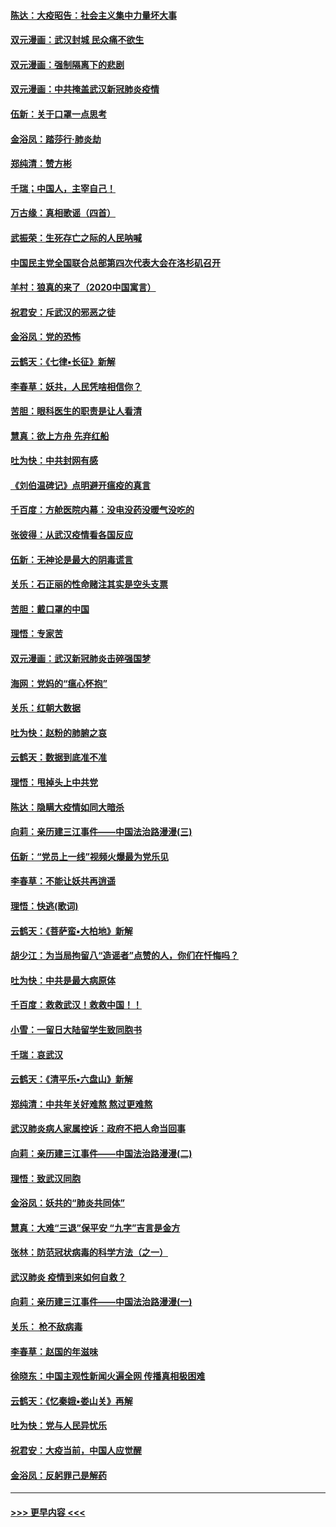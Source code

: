 #### [陈达：大疫昭告：社会主义集中力量坏大事](../pages/nsc993/n11859419.md?t=02111356) 
#### [双元漫画：武汉封城 民众痛不欲生](../pages/nsc993/n11859287.md?t=02111356) 
#### [双元漫画：强制隔离下的悲剧](../pages/nsc993/n11859244.md?t=02111356) 
#### [双元漫画：中共掩盖武汉新冠肺炎疫情](../pages/nsc993/n11858249.md?t=02111356) 
#### [伍新：关于口罩一点思考](../pages/nsc993/n11859195.md?t=02111356) 
#### [金浴凤：踏莎行‧肺炎劫](../pages/nsc993/n11858227.md?t=02111356) 
#### [郑纯清：赞方彬](../pages/nsc993/n11856803.md?t=02111356) 
#### [千瑞；中国人，主宰自己！](../pages/nsc993/n11856793.md?t=02111356) 
#### [万古缘：真相歌谣（四首）](../pages/nsc993/n11856263.md?t=02111356) 
#### [武振荣：生死存亡之际的人民呐喊](../pages/nsc993/n11856256.md?t=02111356) 
#### [中国民主党全国联合总部第四次代表大会在洛杉矶召开](../pages/nsc993/n11856344.md?t=02111356) 
#### [羊村：狼真的来了（2020中国寓言）](../pages/nsc993/n11856229.md?t=02111356) 
#### [祝君安：斥武汉的邪恶之徒](../pages/nsc993/n11855861.md?t=02111356) 
#### [金浴凤：党的恐怖](../pages/nsc993/n11855849.md?t=02111356) 
#### [云鹤天：《七律▪长征》新解](../pages/nsc993/n11855479.md?t=02111356) 
#### [李春草：妖共，人民凭啥相信你？](../pages/nsc993/n11855196.md?t=02111356) 
#### [苦胆：眼科医生的职责是让人看清](../pages/nsc993/n11853840.md?t=02111356) 
#### [慧真：欲上方舟 先弃红船](../pages/nsc993/n11853483.md?t=02111356) 
#### [吐为快：中共封网有感](../pages/nsc993/n11852575.md?t=02111356) 
#### [《刘伯温碑记》点明避开瘟疫的真言](../pages/nsc993/n11852128.md?t=02111356) 
#### [千百度：方舱医院内幕：没电没药没暖气没吃的](../pages/nsc993/n11850211.md?t=02111356) 
#### [张彼得：从武汉疫情看各国反应](../pages/nsc993/n11850102.md?t=02111356) 
#### [伍新：无神论是最大的阴毒谎言](../pages/nsc993/n11846129.md?t=02111356) 
#### [关乐：石正丽的性命赌注其实是空头支票](../pages/nsc993/n11846109.md?t=02111356) 
#### [苦胆：戴口罩的中国](../pages/nsc993/n11845576.md?t=02111356) 
#### [理悟：专家苦](../pages/nsc993/n11845564.md?t=02111356) 
#### [双元漫画：武汉新冠肺炎击碎强国梦](../pages/nsc993/n11843320.md?t=02111356) 
#### [海网：党妈的“瘟心怀抱”](../pages/nsc993/n11840740.md?t=02111356) 
#### [关乐：红朝大数据](../pages/nsc993/n11840675.md?t=02111356) 
#### [吐为快：赵粉的肺腑之哀](../pages/nsc993/n11840618.md?t=02111356) 
#### [云鹤天：数据到底准不准](../pages/nsc993/n11840325.md?t=02111356) 
#### [理悟：甩掉头上中共党](../pages/nsc993/n11838826.md?t=02111356) 
#### [陈达：隐瞒大疫情如同大暗杀](../pages/nsc993/n11838771.md?t=02111356) 
#### [向莉：亲历建三江事件——中国法治路漫漫(三)](../pages/nsc993/n11831825.md?t=02111356) 
#### [伍新：“党员上一线”视频火爆最为党乐见](../pages/nsc993/n11838200.md?t=02111356) 
#### [李春草：不能让妖共再逍遥](../pages/nsc993/n11838102.md?t=02111356) 
#### [理悟：快逃(歌词)](../pages/nsc993/n11838083.md?t=02111356) 
#### [云鹤天：《菩萨蛮▪大柏地》新解](../pages/nsc993/n11838059.md?t=02111356) 
#### [胡少江：为当局拘留八“造谣者”点赞的人，你们在忏悔吗？](../pages/nsc993/n11836801.md?t=02111356) 
#### [吐为快：中共是最大病原体](../pages/nsc993/n11836748.md?t=02111356) 
#### [千百度：救救武汉！救救中国！！](../pages/nsc993/n11836145.md?t=02111356) 
#### [小雪：一留日大陆留学生致同胞书](../pages/nsc993/n11834624.md?t=02111356) 
#### [千瑞：哀武汉](../pages/nsc993/n11833647.md?t=02111356) 
#### [云鹤天：《清平乐▪六盘山》新解](../pages/nsc993/n11833611.md?t=02111356) 
#### [郑纯清：中共年关好难熬 熬过更难熬](../pages/nsc993/n11833489.md?t=02111356) 
#### [武汉肺炎病人家属控诉：政府不把人命当回事](../pages/nsc993/n11833205.md?t=02111356) 
#### [向莉：亲历建三江事件——中国法治路漫漫(二)](../pages/nsc993/n11829102.md?t=02111356) 
#### [理悟：致武汉同胞](../pages/nsc993/n11831522.md?t=02111356) 
#### [金浴凤：妖共的“肺炎共同体”](../pages/nsc993/n11829448.md?t=02111356) 
#### [慧真：大难“三退”保平安 “九字”吉言是金方](../pages/nsc993/n11829501.md?t=02111356) 
#### [张林：防范冠状病毒的科学方法（之一）](../pages/nsc993/n11828618.md?t=02111356) 
#### [武汉肺炎 疫情到来如何自救？](../pages/nsc993/n11827632.md?t=02111356) 
#### [向莉：亲历建三江事件——中国法治路漫漫(一)](../pages/nsc993/n11827190.md?t=02111356) 
#### [关乐： 枪不敌病毒](../pages/nsc993/n11826746.md?t=02111356) 
#### [李春草：赵国的年滋味](../pages/nsc993/n11826321.md?t=02111356) 
#### [徐晓东：中国主观性新闻火遍全网 传播真相极困难](../pages/nsc993/n11826508.md?t=02111356) 
#### [云鹤天：《忆秦娥▪娄山关》再解](../pages/nsc993/n11824682.md?t=02111356) 
#### [吐为快：党与人民异忧乐](../pages/nsc993/n11824660.md?t=02111356) 
#### [祝君安：大疫当前，中国人应觉醒](../pages/nsc993/n11821946.md?t=02111356) 
#### [金浴凤：反躬罪己是解药](../pages/nsc993/n11820280.md?t=02111356) 

----
#### [ >>> 更早内容 <<< ](../indexes/nsc993-earlier.md)
